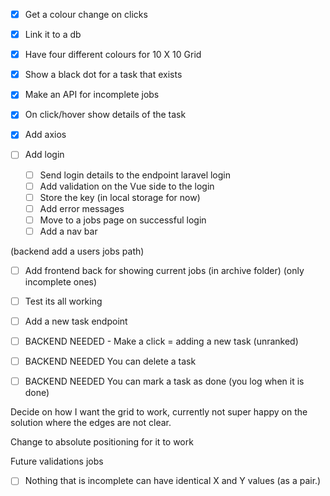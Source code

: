 -[x] Get a colour change on clicks
-[x] Link it to a db
-[x] Have four different colours for 10 X 10 Grid
-[x] Show a black dot for a task that exists
-[x] Make an API for incomplete jobs 
-[x] On click/hover show details of the task

-[x] Add axios
-[ ] Add login
  -[ ] Send login details to the endpoint laravel login
  -[ ] Add validation on the Vue side to the login
  -[ ] Store the key (in local storage for now)
  -[ ] Add error messages
  -[ ] Move to a jobs page on successful login
  -[ ] Add a nav bar
  
(backend add a users jobs path) 

 -[ ] Add frontend back for showing current jobs (in archive folder) (only incomplete ones)
 -[ ] Test its all  working
 -[ ] Add a new task endpoint 
 
-[ ] BACKEND NEEDED - Make a click = adding a new task (unranked)  
-[ ] BACKEND NEEDED You can delete a task
-[ ] BACKEND NEEDED You can mark a task as done (you log when it is done)


Decide on how I want the grid to work, currently not super happy on the solution where the edges are not clear. 

Change to absolute positioning for it to work 

Future validations jobs
-[ ] Nothing that is incomplete can have identical X and Y values (as a pair.)


